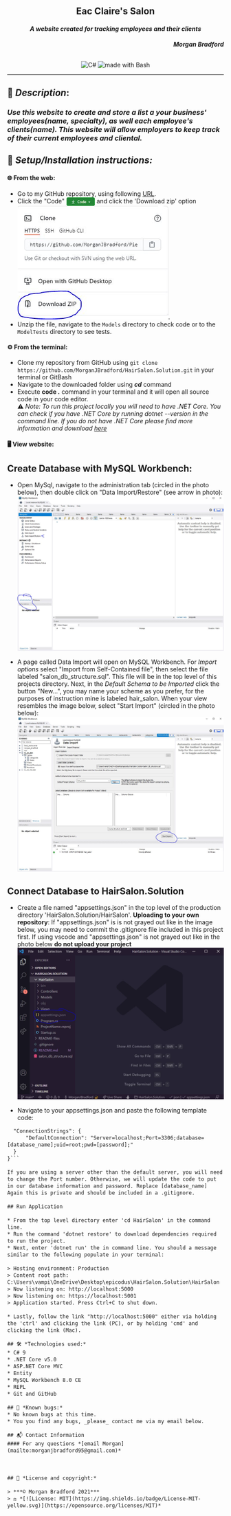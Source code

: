 ## <div align="center">Eac Claire's Salon</div>
#### <div align="center"> *A website created for tracking employees and their clients* </div> 
***<p align="right">Morgan Bradford***</p>   
<p align="center">
<br>

<img alt="C#" src="https://img.shields.io/badge/c%23%20-%23239120.svg?&style=for-the-badge&logo=c-sharp&logoColor=white"/>
<img alt="made with Bash" src="https://img.shields.io/badge/Made%20with-Bash-1f425f.svg"/>
</p>

___
## 🚩 *Description*:    
### *Use this website to create and store a list a your business' employees(name, specialty), as well each employee's clients(name). This website will allow employers to keep track of their current employees and cliental.*


## 🔧 *Setup/Installation instructions:*
#### 🌐 From the web:
* Go to my GitHub repository, using following [URL](https://github.com/MorganJBradford/HairSalon.Solution.git).
* Click the "Code" <img src="README-files/download-button.png" alt="code button" height="20" align="center"/> and click the 'Download zip' option ![img](README-files/Capture.JPG).
* Unzip the file, navigate to the `Models` directory to check code or to the `ModelTests` directory to see tests.
#### ⚙️ From the terminal: 
* Clone my repository from GitHub using `git clone https://github.com/MorganJBradford/HairSalon.Solution.git` in your terminal or GitBash
* Navigate to the downloaded folder using ***cd*** command
* Execute **code .** command in your terminal and it will open all source code in your code editor.    
⚠️ *Note: To run this project locally you will need to have .NET Core. You can check if you have .NET Core by running dotnet --version in the command line. If you do not have .NET Core please find more information and download [here](https://dotnet.microsoft.com/download/dotnet)*


####  🖥️ View website:

## Create Database with MySQL Workbench:

* Open MySql, navigate to the administration tab (circled in the photo below), then double click on "Data Import/Restore" (see arrow in photo):
![img](README-files/admin-tab.JPG)

* A page called Data Import will open on MySQL Workbench. For _Import options_ select "Import from Self-Contained file", then select the file labeled "salon_db_structure.sql". This file will be in the top level of this projects directory. Next, in the _Default Schema to be Imported_ click the button "New...", you may name your scheme as you prefer, for the purposes of instruction mine is labeled hair_salon. When your view resembles the image below, select "Start Import" (circled in the photo below):
![img](README-files/select-file.JPG)

## Connect Database to HairSalon.Solution

* Create a file named "appsettings.json" in the top level of the production directory 'HairSalon.Solution/HairSalon'. 
**Uploading to your own repository**: If "appsettings.json" is is not grayed out like in the image below, you may need to commit the .gitignore file included in this project first. If using vscode and "appsettings.json" is not grayed out like in the photo below **do not upload your project**
![img](README-files/appsettings.JPG)

* Navigate to your appsettings.json and paste the following template code:

```{
  "ConnectionStrings": {
      "DefaultConnection": "Server=localhost;Port=3306;database=[database_name];uid=root;pwd=[password];"
  }
}```

If you are using a server other than the default server, you will need to change the Port number. Otherwise, we will update the code to put in our database information and password. Replace [database_name] Again this is private and should be included in a .gitignore.

## Run Application

* From the top level directory enter 'cd HairSalon' in the command line.
* Run the command 'dotnet restore' to download dependencies required to run the project.
* Next, enter 'dotnet run' the in command line. You should a message similar to the following populate in your terminal:

> Hosting environment: Production
> Content root path: C:\Users\vampi\OneDrive\Desktop\epicodus\HairSalon.Solution\HairSalon
> Now listening on: http://localhost:5000
> Now listening on: https://localhost:5001
> Application started. Press Ctrl+C to shut down.

* Lastly, follow the link "http://localhost:5000" either via holding the 'ctrl' and clicking the link (PC), or by holding 'cmd' and clicking the link (Mac).

## 🛠️ *Technologies used:*
* C# 9
* .NET Core v5.0
* ASP.NET Core MVC
* Entity
* MySQL Workbench 8.0 CE
* REPL
* Git and GitHub

## 🐛 *Known bugs:*
* No known bugs at this time.
* You you find any bugs, _please_ contact me via my email below.

## 📬 Contact Information
#### For any questions *[email Morgan](mailto:morganjbradford95@gmail.com)*



## 📘 *License and copyright:*

> ***© Morgan Bradford 2021***  
> ⚖️ *[![License: MIT](https://img.shields.io/badge/License-MIT-yellow.svg)](https://opensource.org/licenses/MIT)*